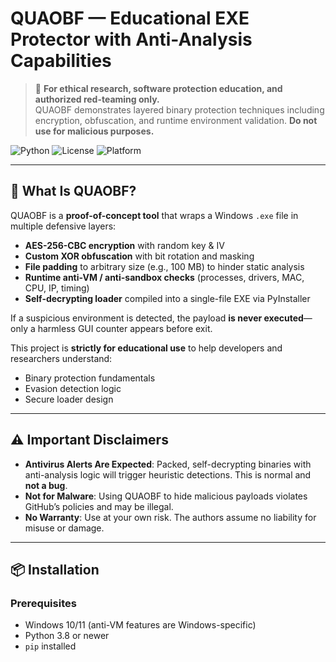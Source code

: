 # QUAOBF — Educational EXE Protector with Anti-Analysis Capabilities

> 🔐 **For ethical research, software protection education, and authorized red-teaming only.**  
> QUAOBF demonstrates layered binary protection techniques including encryption, obfuscation, and runtime environment validation. **Do not use for malicious purposes.**

![Python](https://img.shields.io/badge/Python-3.8%2B-blue?logo=python)
![License](https://img.shields.io/badge/License-Apache%202.0-blue?logo=apache)
![Platform](https://img.shields.io/badge/Platform-Windows-lightgrey)

---

## 🧠 What Is QUAOBF?

QUAOBF is a **proof-of-concept tool** that wraps a Windows `.exe` file in multiple defensive layers:
- **AES-256-CBC encryption** with random key & IV
- **Custom XOR obfuscation** with bit rotation and masking
- **File padding** to arbitrary size (e.g., 100 MB) to hinder static analysis
- **Runtime anti-VM / anti-sandbox checks** (processes, drivers, MAC, CPU, IP, timing)
- **Self-decrypting loader** compiled into a single-file EXE via PyInstaller

If a suspicious environment is detected, the payload **is never executed**—only a harmless GUI counter appears before exit.

This project is **strictly for educational use** to help developers and researchers understand:
- Binary protection fundamentals
- Evasion detection logic
- Secure loader design

---

## ⚠️ Important Disclaimers

- **Antivirus Alerts Are Expected**: Packed, self-decrypting binaries with anti-analysis logic will trigger heuristic detections. This is normal and **not a bug**.
- **Not for Malware**: Using QUAOBF to hide malicious payloads violates GitHub’s policies and may be illegal.
- **No Warranty**: Use at your own risk. The authors assume no liability for misuse or damage.

---

## 📦 Installation

### Prerequisites
- Windows 10/11 (anti-VM features are Windows-specific)
- Python 3.8 or newer
- `pip` installed
